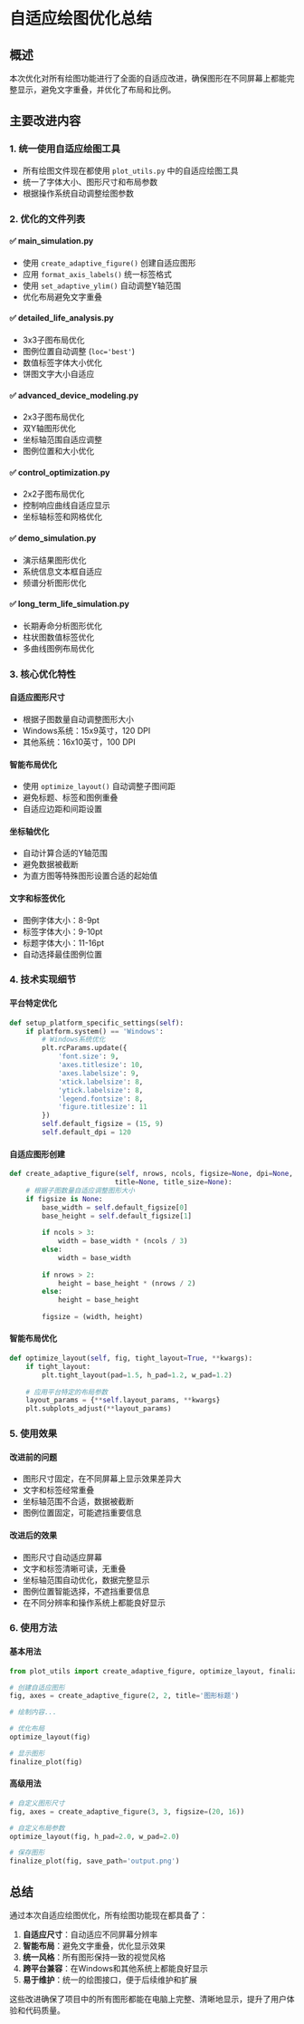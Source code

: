 # 自适应绘图优化总结

## 概述
本次优化对所有绘图功能进行了全面的自适应改进，确保图形在不同屏幕上都能完整显示，避免文字重叠，并优化了布局和比例。

## 主要改进内容

### 1. 统一使用自适应绘图工具
- 所有绘图文件现在都使用 `plot_utils.py` 中的自适应绘图工具
- 统一了字体大小、图形尺寸和布局参数
- 根据操作系统自动调整绘图参数

### 2. 优化的文件列表

#### ✅ main_simulation.py
- 使用 `create_adaptive_figure()` 创建自适应图形
- 应用 `format_axis_labels()` 统一标签格式
- 使用 `set_adaptive_ylim()` 自动调整Y轴范围
- 优化布局避免文字重叠

#### ✅ detailed_life_analysis.py
- 3x3子图布局优化
- 图例位置自动调整 (`loc='best'`)
- 数值标签字体大小优化
- 饼图文字大小自适应

#### ✅ advanced_device_modeling.py
- 2x3子图布局优化
- 双Y轴图形优化
- 坐标轴范围自适应调整
- 图例位置和大小优化

#### ✅ control_optimization.py
- 2x2子图布局优化
- 控制响应曲线自适应显示
- 坐标轴标签和网格优化

#### ✅ demo_simulation.py
- 演示结果图形优化
- 系统信息文本框自适应
- 频谱分析图形优化

#### ✅ long_term_life_simulation.py
- 长期寿命分析图形优化
- 柱状图数值标签优化
- 多曲线图例布局优化

### 3. 核心优化特性

#### 自适应图形尺寸
- 根据子图数量自动调整图形大小
- Windows系统：15x9英寸，120 DPI
- 其他系统：16x10英寸，100 DPI

#### 智能布局优化
- 使用 `optimize_layout()` 自动调整子图间距
- 避免标题、标签和图例重叠
- 自适应边距和间距设置

#### 坐标轴优化
- 自动计算合适的Y轴范围
- 避免数据被截断
- 为直方图等特殊图形设置合适的起始值

#### 文字和标签优化
- 图例字体大小：8-9pt
- 标签字体大小：9-10pt
- 标题字体大小：11-16pt
- 自动选择最佳图例位置

### 4. 技术实现细节

#### 平台特定优化
```python
def setup_platform_specific_settings(self):
    if platform.system() == 'Windows':
        # Windows系统优化
        plt.rcParams.update({
            'font.size': 9,
            'axes.titlesize': 10,
            'axes.labelsize': 9,
            'xtick.labelsize': 8,
            'ytick.labelsize': 8,
            'legend.fontsize': 8,
            'figure.titlesize': 11
        })
        self.default_figsize = (15, 9)
        self.default_dpi = 120
```

#### 自适应图形创建
```python
def create_adaptive_figure(self, nrows, ncols, figsize=None, dpi=None, 
                          title=None, title_size=None):
    # 根据子图数量自适应调整图形大小
    if figsize is None:
        base_width = self.default_figsize[0]
        base_height = self.default_figsize[1]
        
        if ncols > 3:
            width = base_width * (ncols / 3)
        else:
            width = base_width
        
        if nrows > 2:
            height = base_height * (nrows / 2)
        else:
            height = base_height
        
        figsize = (width, height)
```

#### 智能布局优化
```python
def optimize_layout(self, fig, tight_layout=True, **kwargs):
    if tight_layout:
        plt.tight_layout(pad=1.5, h_pad=1.2, w_pad=1.2)
    
    # 应用平台特定的布局参数
    layout_params = {**self.layout_params, **kwargs}
    plt.subplots_adjust(**layout_params)
```

### 5. 使用效果

#### 改进前的问题
- 图形尺寸固定，在不同屏幕上显示效果差异大
- 文字和标签经常重叠
- 坐标轴范围不合适，数据被截断
- 图例位置固定，可能遮挡重要信息

#### 改进后的效果
- 图形尺寸自动适应屏幕
- 文字和标签清晰可读，无重叠
- 坐标轴范围自动优化，数据完整显示
- 图例位置智能选择，不遮挡重要信息
- 在不同分辨率和操作系统上都能良好显示

### 6. 使用方法

#### 基本用法
```python
from plot_utils import create_adaptive_figure, optimize_layout, finalize_plot

# 创建自适应图形
fig, axes = create_adaptive_figure(2, 2, title='图形标题')

# 绘制内容...

# 优化布局
optimize_layout(fig)

# 显示图形
finalize_plot(fig)
```

#### 高级用法
```python
# 自定义图形尺寸
fig, axes = create_adaptive_figure(3, 3, figsize=(20, 16))

# 自定义布局参数
optimize_layout(fig, h_pad=2.0, w_pad=2.0)

# 保存图形
finalize_plot(fig, save_path='output.png')
```

## 总结

通过本次自适应绘图优化，所有绘图功能现在都具备了：
1. **自适应尺寸**：自动适应不同屏幕分辨率
2. **智能布局**：避免文字重叠，优化显示效果
3. **统一风格**：所有图形保持一致的视觉风格
4. **跨平台兼容**：在Windows和其他系统上都能良好显示
5. **易于维护**：统一的绘图接口，便于后续维护和扩展

这些改进确保了项目中的所有图形都能在电脑上完整、清晰地显示，提升了用户体验和代码质量。
